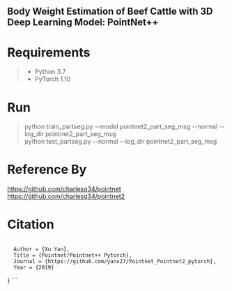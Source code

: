 ## Body Weight Estimation of Beef Cattle with 3D Deep Learning Model: PointNet++

# Requirements  
  > - Python 3.7  
  > - PyTorch 1.10
# Run
  > python train_partseg.py --model pointnet2_part_seg_msg --normal --log_dir pointnet2_part_seg_msg  
  > python test_partseg.py --normal --log_dir pointnet2_part_seg_msg
# Reference By  
 https://github.com/charlesq34/pointnet  
 https://github.com/charlesq34/pointnet2
 # Citation

> ``` @article{Pytorch_Pointnet_Pointnet2,  
      Author = {Xu Yan},  
      Title = {Pointnet/Pointnet++ Pytorch},  
      Journal = {https://github.com/yanx27/Pointnet_Pointnet2_pytorch},  
      Year = {2019}  
} ``` 

